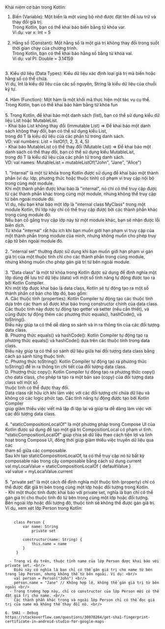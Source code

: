   Khái niệm cơ bản trong Kotlin:  <br/>
   1. Biến (Variable): Một biến là một vùng bộ nhớ được đặt tên để lưu trữ và thay đổi giá trị. <br/>
   Trong Kotlin, bạn có thể khai báo biến bằng từ khóa var.  <br/>
   Ví dụ: var x: Int = 5  <br/>
    <br/>
   2. Hằng số (Constant): Một hằng số là một giá trị không thay đổi trong suốt thời gian chạy của chương trình. <br/>
   Trong Kotlin, bạn có thể khai báo hằng số bằng từ khóa val. <br/>
   Ví dụ: val PI: Double = 3.14159 <br/>
  <br/>
   3. Kiểu dữ liệu (Data Types): Kiểu dữ liệu xác định loại giá trị mà biến hoặc hằng số có thể chứa. <br/>
   Ví dụ, Int là kiểu dữ liệu của các số nguyên, String là kiểu dữ liệu của chuỗi ký tự. <br/>
  <br/>
   4. Hàm (Function): Một hàm là một khối mã thực hiện một tác vụ cụ thể. <br/>
   Trong Kotlin, bạn có thể khai báo hàm bằng từ khóa fun <br/>
  <br/>
   5. Trong Kotlin, để khai báo một danh sách (list), bạn có thể sử dụng kiểu dữ liệu List hoặc MutableList. <br/>
   - Khai báo List không thay đổi (Immutable List) => Để khai báo một danh sách không thay đổi, bạn có thể sử dụng kiểu List<T>, <br/>
   trong đó T là kiểu dữ liệu của các phần tử trong danh sách. <br/>
   VD: val numbers: List<Int> = listOf(1, 2, 3, 4, 5) <br/>
   - Khai báo MutableList có thể thay đổi (Mutable List) => Để khai báo một danh sách có thể thay đổi, bạn có thể sử dụng kiểu MutableList<T>, <br/>
   trong đó T là kiểu dữ liệu của các phần tử trong danh sách. <br/>
   VD: val names: MutableList<String> = mutableListOf("John", "Jane", "Alice") <br/>
 <br/>
  1. "Internal" là một từ khóa trong Kotlin được sử dụng để khai báo một thành phần (ví dụ: lớp, phương thức hoặc thuộc tính) có phạm vi truy cập nội bộ trong cùng một module. <br/>
    Khi một thành phần được khai báo là "internal", nó chỉ có thể truy cập được từ các thành phần khác trong cùng một module, nhưng không thể truy cập từ bên ngoài module đó. <br/>
    Ví dụ, nếu bạn khai báo một lớp là "internal class MyClass" trong một module Kotlin, thì lớp này chỉ có thể truy cập được bởi các thành phần khác trong cùng module đó. <br/>
    Nếu bạn cố gắng truy cập lớp này từ một module khác, bạn sẽ nhận được lỗi biên dịch. <br/>
    Từ khóa "internal" rất hữu ích khi bạn muốn giới hạn phạm vi truy cập của một thành phần trong module của mình, nhưng không muốn cho phép truy cập từ bên ngoài module đó. <br/>
  <br/>
  2. "internal set" thường được sử dụng khi bạn muốn giới hạn phạm vi gán giá trị của một thuộc tính chỉ cho các thành phần trong cùng module, <br/>
     nhưng không muốn cho phép gán giá trị từ bên ngoài module. <br/>
  <br/>
  3. "Data class" là một từ khóa trong Kotlin được sử dụng để định nghĩa một lớp dùng để lưu trữ dữ liệu (data) với một số tính năng tự động được tạo ra bởi Kotlin Compiler. <br/>
   Khi một lớp được khai báo là data class, Kotlin sẽ tự động tạo ra một số thành phần cơ bản cho lớp đó, bao gồm: <br/>
   A. Các thuộc tính (properties): Kotlin Compiler tự động tạo các thuộc tính dựa trên các tham số được khai báo trong constructor chính của data class. <br/>
      Các thuộc tính này được tự động tạo getter và setter (nếu cần thiết), và cũng được tự động thêm các phương thức equals(), hashCode(), và toString(). <br/>
      Điều này giúp ta có thể dễ dàng so sánh và in ra thông tin của các đối tượng data class. <br/>
   B. Phương thức equals() và hashCode(): Kotlin Compiler tự động tạo ra phương thức equals() và hashCode() dựa trên các thuộc tính trong data class. <br/>
      Điều này giúp ta có thể so sánh dữ liệu giữa hai đối tượng data class bằng cách so sánh từng thuộc tính. <br/>
   C. Phương thức toString(): Kotlin Compiler tự động tạo ra phương thức toString() để in ra thông tin chi tiết của đối tượng data class. <br/>
   D. Phương thức copy(): Kotlin Compiler tự động tạo ra phương thức copy() cho data class, cho phép ta tạo ra một bản sao (copy) của đối tượng data class với một số <br/>
      thuộc tính có thể được thay đổi. <br/>
      Data class rất hữu ích khi làm việc với các đối tượng chỉ chứa dữ liệu và không có các logic phức tạp. Các tính năng tự động được tạo bởi Kotlin Compiler <br/>
      giúp giảm thiểu việc viết mã lặp đi lặp lại và giúp ta dễ dàng làm việc với các đối tượng data class. <br/>
  <br/>
  4. "staticCompositionLocalOf" là một phương pháp trong Compose UI của Kotlin được sử dụng để tạo một giá trị CompositionLocal có phạm vi tĩnh. <br/>
     "staticCompositionLocalOf" giúp chia sẻ dữ liệu theo cách tiện lợi và linh hoạt trong Compose UI, đồng thời giúp giảm thiểu việc truyền dữ liệu qua các <br/>
      tham số giữa các composable. <br/>
      Sau khi tạo staticCompositionLocalOf, ta có thể truy cập nó từ bất kỳ composable nào trong cây composable bằng cách sử dụng current <br/>
      val myLocalValue = staticCompositionLocalOf { defaultValue } <br/>
      val value = myLocalValue.current <br/>
  <br/>
  5. "private set" là một cách để định nghĩa một thuộc tính (property) chỉ có thể được đặt giá trị bên trong cùng một lớp hoặc đối tượng trong Kotlin. <br/>
      - Khi một thuộc tính được khai báo với private set, nghĩa là bạn chỉ có thể gán giá trị cho thuộc tính đó từ bên trong cùng một lớp hoặc đối tượng. <br/>
        Bên ngoài lớp hoặc đối tượng đó, thuộc tính sẽ không thể được gán giá trị. <br/>
        Ví dụ, xem xét lớp Person trong Kotlin: <br/><br/>
        
        class Person {
            var name: String
                private set

            constructor(name: String) {
                this.name = name
            }
         }
        
      - Trong ví dụ trên, thuộc tính name của lớp Person được khai báo với private set. <br/>
        Điều này có nghĩa là bạn chỉ có thể gán giá trị cho name từ bên trong lớp Person, nhưng không thể từ bên ngoài. Ví dụ: <br/>
        val person = Person("John") <br/>
        person.name = "Jane" // Không hợp lệ, không thể gán giá trị từ bên ngoài <br/>
      - Trong trường hợp này, chỉ có constructor của lớp Person mới có thể đặt giá trị cho name. <br/>
        Các thành phần khác trong và ngoài lớp Person chỉ có thể đọc giá trị của name mà không thể thay đổi nó. <br/>

    6. SHA1 - Debug
    https://stackoverflow.com/questions/30070264/get-sha1-fingerprint-certificate-in-android-studio-for-google-maps
 
